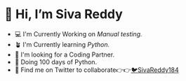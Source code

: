 # 👋 Hi, I’m Siva Reddy
<!-- ![Siva](https://pbs.twimg.com/profile_images/1596685245172137986/rdHw57KR_400x400.jpg) --->
- 💻 I'm Currently Working on *Manual testing.*
- 🪴 I'm Currently learning *Python.*
- 🐧 I'm looking for a Coding Partner.
- 🐍 Doing 100 days of Python.
- 💚 Find me on Twitter to collaborate👉👉[🐦SivaReddy184](https://twitter.com/sivareddy184)


<!---
SivaReddy184/SivaReddy184 is a ✨ special ✨ repository because its `README.md` (this file) appears on your GitHub profile.
You can click the Preview link to take a look at your changes.
--->
